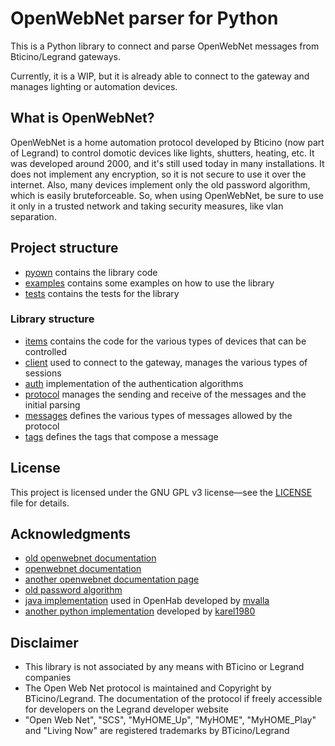 # OpenWebNet parser for Python

This is a Python library to connect and parse OpenWebNet messages from Bticino/Legrand gateways.

Currently, it is a WIP, but it is already able to connect to the gateway and manages lighting or automation devices.

## What is OpenWebNet?

OpenWebNet is a home automation protocol developed by Bticino (now part of Legrand) to control domotic devices like
lights, shutters, heating, etc.
It was developed around 2000, and it's still used today in many installations.
It does not implement any encryption, so it is not secure to use it over the internet.
Also, many devices implement only the old password algorithm, which is easily bruteforceable.
So, when using OpenWebNet, be sure to use it only in a trusted network and taking security measures, like vlan
separation.

## Project structure

- [pyown](pyown) contains the library code
- [examples](examples) contains some examples on how to use the library
- [tests](tests) contains the tests for the library

### Library structure

- [items](pyown/items) contains the code for the various types of devices that can be controlled
- [client](pyown/client) used to connect to the gateway, manages the various types of sessions
- [auth](pyown/auth) implementation of the authentication algorithms
- [protocol](pyown/protocol) manages the sending and receive of the messages and the initial parsing
- [messages](pyown/messages) defines the various types of messages allowed by the protocol
- [tags](pyown/tags) defines the tags that compose a message

## License

This project is licensed under the GNU GPL v3 license—see the [LICENSE](LICENSE) file for details.

## Acknowledgments

* [old openwebnet documentation](https://web.archive.org/web/20090311005636/http://www.myopen-bticino.it/openwebnet/openwebnet.php)
* [openwebnet documentation](https://developer.legrand.com/Documentation/)
* [another openwebnet documentation page](https://developer.legrand.com/local-interoperability/#PDF%20documentation)
* [old password algorithm](https://rosettacode.org/wiki/OpenWebNet_password#Python)
* [java implementation](https://github.com/mvalla/openwebnet4j/) used in OpenHab developed
  by [mvalla](https://github.com/mvalla)
* [another python implementation](https://github.com/karel1980/ReOpenWebNet) developed
  by [karel1980](https://github.com/karel1980)

## Disclaimer

- This library is not associated by any means with BTicino or Legrand companies
- The Open Web Net protocol is maintained and Copyright by BTicino/Legrand. The documentation of the protocol if freely
  accessible for developers on the Legrand developer website
- "Open Web Net", "SCS", "MyHOME_Up", "MyHOME", "MyHOME_Play" and "Living Now" are registered trademarks by
  BTicino/Legrand
